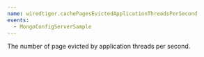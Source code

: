 ```yaml
---
name: wiredtiger.cachePagesEvictedApplicationThreadsPerSecond
events:
  - MongoConfigServerSample
---
```


The number of page evicted by application threads per second.